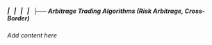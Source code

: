 ##### |   |   |   |   ├── Arbitrage Trading Algorithms (Risk Arbitrage, Cross-Border)

*Add content here*
